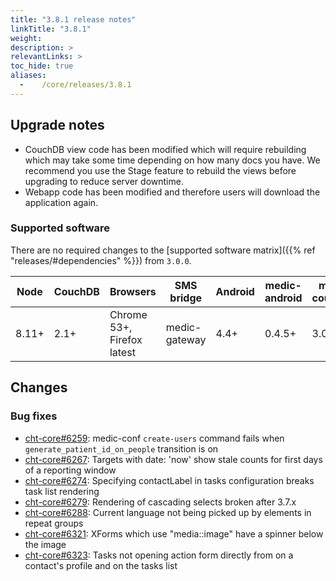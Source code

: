 ```yaml
---
title: "3.8.1 release notes"
linkTitle: "3.8.1"
weight:
description: >
relevantLinks: >
toc_hide: true
aliases:
  -    /core/releases/3.8.1
---
```


## Upgrade notes

- CouchDB view code has been modified which will require rebuilding which may take some time depending on how many docs you have. We recommend you use the Stage feature to rebuild the views before upgrading to reduce server downtime.
- Webapp code has been modified and therefore users will download the application again.

### Supported software

There are no required changes to the [supported software matrix]({{% ref "releases/#dependencies" %}})
 from `3.0.0`.

| Node | CouchDB | Browsers | SMS bridge | Android | medic-android | medic-couch2pg |
|----|----|----|----|----|----|---|
| 8.11+ | 2.1+ | Chrome 53+, Firefox latest | medic-gateway | 4.4+ | 0.4.5+ | 3.0+ |

## Changes

### Bug fixes

- [cht-core#6259](https://github.com/medic/cht-core/issues/6259): medic-conf `create-users` command fails when `generate_patient_id_on_people` transition is on
- [cht-core#6267](https://github.com/medic/cht-core/issues/6267): Targets with date: 'now' show stale counts for first days of a reporting window
- [cht-core#6274](https://github.com/medic/cht-core/issues/6274): Specifying contactLabel in tasks configuration breaks task list rendering
- [cht-core#6279](https://github.com/medic/cht-core/issues/6279): Rendering of cascading selects broken after 3.7.x
- [cht-core#6288](https://github.com/medic/cht-core/issues/6288): Current language not being picked up by elements in repeat groups
- [cht-core#6321](https://github.com/medic/cht-core/issues/6321): XForms which use "media::image" have a spinner below the image
- [cht-core#6323](https://github.com/medic/cht-core/issues/6323): Tasks not opening action form directly from on a contact's profile and on the tasks list
